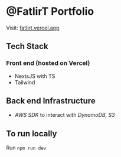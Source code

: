 # @FatlirT Portfolio

Visit: [fatlirt.vercel.app](https://fatlirt.vercel.app)

## Tech Stack

### Front end (hosted on Vercel)

- NextsJS with TS
- Tailwind

## Back end Infrastructure

- *AWS SDK* to interact with *DynamoDB, S3*

## To run locally

Run `npm run dev`
